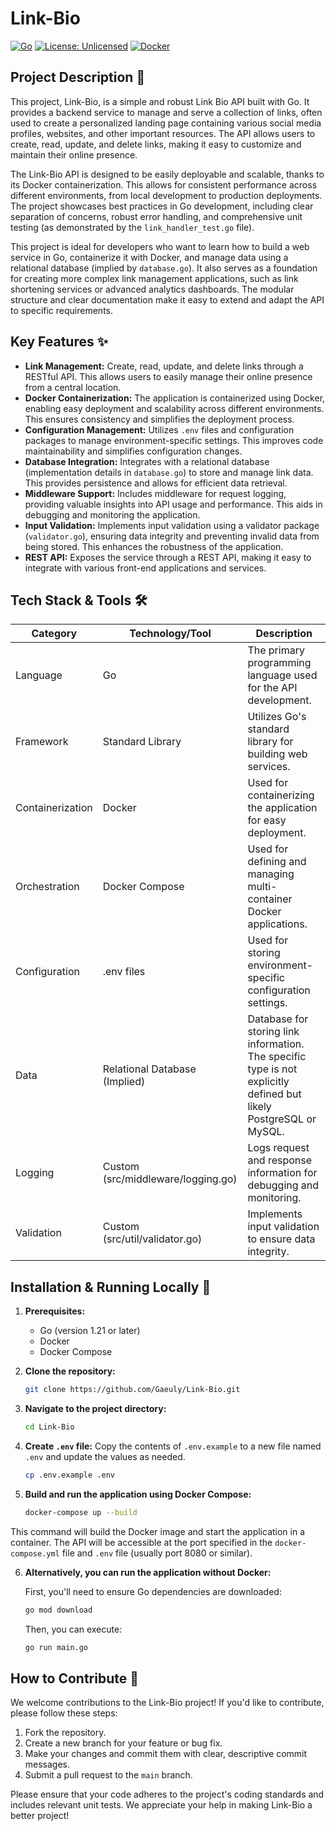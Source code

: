 # Link-Bio

[![Go](https://img.shields.io/badge/Go-1.21-blue?logo=go)](https://go.dev/)
[![License: Unlicensed](https://img.shields.io/badge/License-Unlicensed-red)](https://choosealicense.com/licenses/unlicensed/)
[![Docker](https://img.shields.io/badge/Docker-Enabled-blue?logo=docker)](https://www.docker.com/)

## Project Description 📝

This project, Link-Bio, is a simple and robust Link Bio API built with Go.  It provides a backend service to manage and serve a collection of links, often used to create a personalized landing page containing various social media profiles, websites, and other important resources. The API allows users to create, read, update, and delete links, making it easy to customize and maintain their online presence.

The Link-Bio API is designed to be easily deployable and scalable, thanks to its Docker containerization. This allows for consistent performance across different environments, from local development to production deployments.  The project showcases best practices in Go development, including clear separation of concerns, robust error handling, and comprehensive unit testing (as demonstrated by the `link_handler_test.go` file).

This project is ideal for developers who want to learn how to build a web service in Go, containerize it with Docker, and manage data using a relational database (implied by `database.go`). It also serves as a foundation for creating more complex link management applications, such as link shortening services or advanced analytics dashboards. The modular structure and clear documentation make it easy to extend and adapt the API to specific requirements.

## Key Features ✨

*   **Link Management:**  Create, read, update, and delete links through a RESTful API. This allows users to easily manage their online presence from a central location.
*   **Docker Containerization:** The application is containerized using Docker, enabling easy deployment and scalability across different environments. This ensures consistency and simplifies the deployment process.
*   **Configuration Management:** Utilizes `.env` files and configuration packages to manage environment-specific settings. This improves code maintainability and simplifies configuration changes.
*   **Database Integration:**  Integrates with a relational database (implementation details in `database.go`) to store and manage link data. This provides persistence and allows for efficient data retrieval.
*   **Middleware Support:** Includes middleware for request logging, providing valuable insights into API usage and performance. This aids in debugging and monitoring the application.
*   **Input Validation:** Implements input validation using a validator package (`validator.go`), ensuring data integrity and preventing invalid data from being stored. This enhances the robustness of the application.
*   **REST API:** Exposes the service through a REST API, making it easy to integrate with various front-end applications and services.

## Tech Stack & Tools 🛠️

| Category | Technology/Tool  | Description                                                                             |
| -------- | ---------------- | --------------------------------------------------------------------------------------- |
| Language | Go              | The primary programming language used for the API development.                            |
| Framework| Standard Library | Utilizes Go's standard library for building web services.                               |
| Containerization | Docker        | Used for containerizing the application for easy deployment.                         |
| Orchestration | Docker Compose | Used for defining and managing multi-container Docker applications.                       |
| Configuration | .env files        | Used for storing environment-specific configuration settings.                       |
| Data | Relational Database (Implied)   | Database for storing link information. The specific type is not explicitly defined but likely PostgreSQL or MySQL.    |
| Logging | Custom (src/middleware/logging.go)       | Logs request and response information for debugging and monitoring.                      |
| Validation| Custom (src/util/validator.go)          | Implements input validation to ensure data integrity.                              |

## Installation & Running Locally 🚀

1.  **Prerequisites:**
    *   Go (version 1.21 or later)
    *   Docker
    *   Docker Compose

2.  **Clone the repository:**

    ```bash
    git clone https://github.com/Gaeuly/Link-Bio.git
    ```

3.  **Navigate to the project directory:**

    ```bash
    cd Link-Bio
    ```

4.  **Create `.env` file:**
    Copy the contents of `.env.example` to a new file named `.env` and update the values as needed.
    ```bash
    cp .env.example .env
    ```

5.  **Build and run the application using Docker Compose:**

    ```bash
    docker-compose up --build
    ```

   This command will build the Docker image and start the application in a container. The API will be accessible at the port specified in the `docker-compose.yml` file and `.env` file (usually port 8080 or similar).

6. **Alternatively, you can run the application without Docker:**

    First, you'll need to ensure Go dependencies are downloaded:

    ```bash
    go mod download
    ```
    Then, you can execute:
     ```bash
     go run main.go
     ```

## How to Contribute 🤝

We welcome contributions to the Link-Bio project! If you'd like to contribute, please follow these steps:

1.  Fork the repository.
2.  Create a new branch for your feature or bug fix.
3.  Make your changes and commit them with clear, descriptive commit messages.
4.  Submit a pull request to the `main` branch.

Please ensure that your code adheres to the project's coding standards and includes relevant unit tests. We appreciate your help in making Link-Bio a better project!